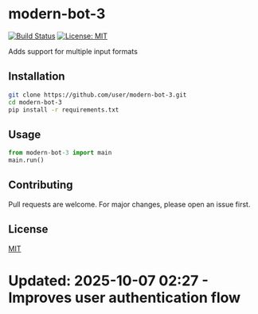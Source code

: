 # modern-bot-3

[![Build Status](https://img.shields.io/badge/build-passing-brightgreen.svg)]()
[![License: MIT](https://img.shields.io/badge/License-MIT-yellow.svg)]()

Adds support for multiple input formats

## Installation

```bash
git clone https://github.com/user/modern-bot-3.git
cd modern-bot-3
pip install -r requirements.txt
```

## Usage

```python
from modern-bot-3 import main
main.run()
```

## Contributing

Pull requests are welcome. For major changes, please open an issue first.

## License

[MIT](LICENSE)
# Updated: 2025-10-07 02:27 - Improves user authentication flow
